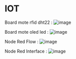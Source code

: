 # IOT
Board mote rfid dht22 :
![image](https://github.com/user-attachments/assets/a29fbf67-baaf-4e74-98a2-5bb4f7b901f5)

Board mote oled led : 
![image](https://github.com/user-attachments/assets/d47a8d22-a254-4558-855e-9d502be1227a)

Node Red Flow : 
![image](https://github.com/user-attachments/assets/14375343-2878-413a-94ce-ebf64aa16b58)

Node Red Interface : 
![image](https://github.com/user-attachments/assets/00c4a729-32de-46e2-bfd3-db933f0376b3)


